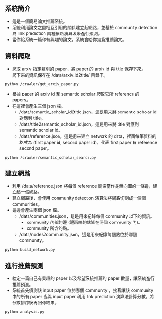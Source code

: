 ## 系統簡介
* 這是一個簡易論文推薦系統。
* 系統利用論文之間相互引用的關係建立起網路，並基於 community detection 與 link prediction 兩種網路演算法來進行預測。
* 當你給系統一篇你有興趣的論文，系統會給你幾篇推薦論文。

## 資料爬取
* 爬取 arxiv 指定類別的 paper，將 paper 的 arxiv id 與 title 保存下來。<br>
爬下來的資訊保存在 /data/arxiv_id2title/ 目錄下。
```
python /crawler/get_arxiv_paper.py
```

* 根據 paper 的 arxiv id 至 semantic scholar 爬取它所 reference 的 papers。
* 在這裡會產生三個 json 檔。
  * /data/semantic_scholar_id2title.json，這是用來將 semantic scholar id 對應到 title。
  * /data/title2semantic_scholar_id.json，這是用來將 title 對應到 semantic scholar id。
  * /data/reference.json，這是用來建立 network 的 data，裡面每筆資料的格式為 (first paper id, second paper id)，代表 first paper 有 reference second paper。
```
python /crawler/semantic_scholar_search.py
```
## 建立網路
* 利用 /data/reference.json 將每個 reference 關係當作是無向圖的一條邊，建立起一個網路。
* 建立網路後，會使用 community detection 演算法將網路切割成一個個 communities。
* 這邊會產生兩個 json 檔。
  * /data/communities.json，這是用來紀錄每個 community 以下的資訊。
    * community 內部的邊 (邊兩端的點皆在同個 community 內)。
    * community 所含的點。
  * /data/nodes2community.json，這是用來紀錄每個點位於哪個 community。
```
python build_network.py
```

## 進行推薦預測
* 給定一篇自己有興趣的 paper 以及希望系統推薦的 paper 數量，讓系統進行推薦預測。
* 系統首先偵測該 input paper 位於哪個 community ，接著讓該 community 中的所有 paper 皆與 input paper 利用 link prediction 演算法計算分數，將分數排序後再回傳結果。
```
python analysis.py
```
